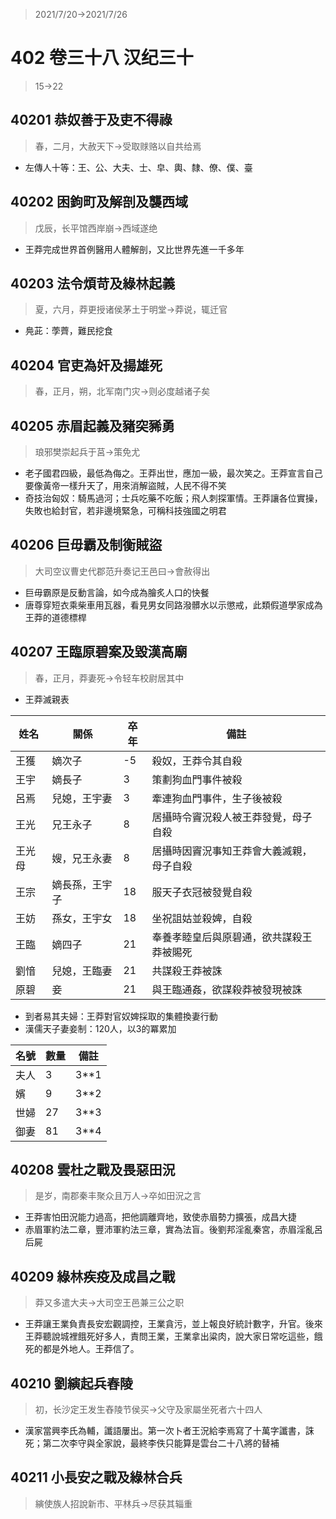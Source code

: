 > 2021/7/20->2021/7/26

# 402 卷三十八 汉纪三十

> 15->22

## 40201 恭奴善于及吏不得祿
> 春，二月，大赦天下->受取赇赂以自共给焉
- 左傳人十等：王、公、大夫、士、皁、輿、隸、僚、僕、臺

## 40202 困鉤町及解剖及襲西域
> 戊辰，长平馆西岸崩->西域遂绝
- 王莽完成世界首例醫用人體解剖，又比世界先進一千多年

## 40203 法令煩苛及綠林起義
> 夏，六月，莽更授诸侯茅土于明堂->莽说，辄迁官
- 鳧茈：荸薺，難民挖食

## 40204 官吏為奸及揚雄死
> 春，正月，朔，北军南门灾->则必度越诸子矣

## 40205 赤眉起義及豬突豨勇
> 琅邪樊崇起兵于莒->策免尤
- 老子國君四級，最低為侮之。王莽出世，應加一級，最次笑之。王莽宣言自己要像黃帝一樣升天了，用來消解盜賊，人民不得不笑
- 奇技治匈奴：騎馬過河；士兵吃藥不吃飯；飛人刺探軍情。王莽讓各位實操，失敗也給封官，若非邊境緊急，可稱科技強國之明君

## 40206 巨毋霸及制衡賊盜
> 大司空议曹史代郡范升奏记王邑曰->會赦得出
- 巨毋霸原是反動言論，如今成為膾炙人口的快餐
- 唐尊穿短衣乘柴車用瓦器，看見男女同路潑髒水以示懲戒，此類假道學家成為王莽的道德標桿

## 40207 王臨原碧案及毀漢高廟
> 春，正月，莽妻死->令轻车校尉居其中
- 王莽滅親表

姓名|關係|卒年|備註
--|--|--|--
王獲|嫡次子|-5|殺奴，王莽令其自殺
王宇|嫡長子|3|策劃狗血門事件被殺
呂焉|兒媳，王宇妻|3|牽連狗血門事件，生子後被殺
王光|兄王永子|8|居攝時令竇況殺人被王莽發覺，母子自殺
王光母|嫂，兄王永妻|8|居攝時因竇況事知王莽會大義滅親，母子自殺
王宗|嫡長孫，王宇子|18|服天子衣冠被發覺自殺
王妨|孫女，王宇女|18|坐祝詛姑並殺婢，自殺
王臨|嫡四子|21|奉養孝睦皇后與原碧通，欲共謀殺王莽被賜死
劉愔|兒媳，王臨妻|21|共謀殺王莽被誅
原碧|妾|21|與王臨通姦，欲謀殺莽被發現被誅

- 到者易其夫婦：王莽對官奴婢採取的集體換妻行動
- 漢儒天子妻妾制：120人，以3的冪累加

名號|數量|備註
--|--|--
夫人|3|3**1
嬪|9|3**2
世婦|27|3**3
御妻|81|3**4

## 40208 雲杜之戰及畏惡田況
> 是岁，南郡秦丰聚众且万人->卒如田況之言
- 王莽害怕田況能力過高，把他調離齊地，致使赤眉勢力擴張，成昌大捷
- 赤眉軍約法二章，豐沛軍約法三章，實為法盲。後劉邦淫亂秦宮，赤眉淫亂呂后屍

## 40209 綠林疾疫及成昌之戰
> 莽又多遣大夫->大司空王邑兼三公之职
- 王莽讓王業負責長安宏觀調控，王業貪污，並上報良好統計數字，升官。後來王莽聽說城裡餓死好多人，責問王業，王業拿出粱肉，說大家日常吃這些，餓死的都是外地人。王莽信了。

## 40210 劉縯起兵舂陵
> 初，长沙定王发生舂陵节侯买->父守及家屬坐死者六十四人
- 漢家當興李氏為輔，讖語屢出。第一次卜者王況給李焉寫了十萬字讖書，誅死；第二次李守與全家說，最終李佚只能算是雲台二十八將的替補

## 40211 小長安之戰及綠林合兵
> 縯使族人招說新市、平林兵->尽获其辎重